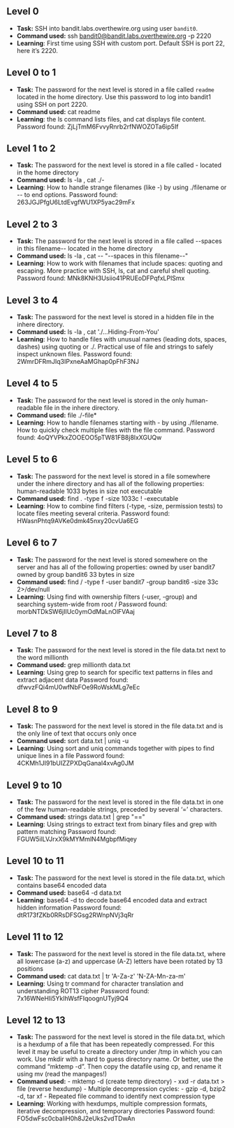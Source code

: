 ## Level 0
- **Task:** SSH into bandit.labs.overthewire.org using user `bandit0`.  
- **Command used:** ssh bandit0@bandit.labs.overthewire.org -p 2220
- **Learning**: First time using SSH with custom port. Default SSH is port 22, here it’s 2220.

## Level 0 to 1
- **Task:**  The password for the next level is stored in a file called `readme` located in the home directory. Use this password to log into bandit1 using SSH on port 2220.
- **Command used:** cat readme
- **Learning**: the ls command lists files, and cat displays file content.
Password found: ZjLjTmM6FvvyRnrb2rfNWOZOTa6ip5If

## Level 1 to 2
- **Task:**  The password for the next level is stored in a file called - located in the home directory
- **Command used:** ls -la , cat ./-
- **Learning**: How to handle strange filenames (like -) by using ./filename or -- to end options.
Password found: 263JGJPfgU6LtdEvgfWU1XP5yac29mFx

## Level 2 to 3
- **Task:**  The password for the next level is stored in a file called --spaces in this filename-- located in the home directory
- **Command used:** ls -la , cat -- "--spaces in this filename--"
- **Learning**: How to work with filenames that include spaces: quoting and escaping.
                More practice with SSH, ls, cat and careful shell quoting.
Password found: MNk8KNH3Usiio41PRUEoDFPqfxLPlSmx

## Level 3 to 4
- **Task:**  The password for the next level is stored in a hidden file in the inhere directory.
- **Command used:** ls -la , cat './...Hiding-From-You'
- **Learning**: How to handle files with unusual names (leading dots, spaces, dashes) using quoting or ./.
                Practical use of file and strings to safely inspect unknown files.
Password found: 2WmrDFRmJIq3IPxneAaMGhap0pFhF3NJ

## Level 4 to 5
- **Task:**  The password for the next level is stored in the only human-readable file in the inhere directory.
- **Command used:** file ./-file*
- **Learning**: How to handle filenames starting with - by using ./filename.
                How to quickly check multiple files with the file command.
Password found: 4oQYVPkxZOOEOO5pTW81FB8j8lxXGUQw

## Level 5 to 6
- **Task:**  The password for the next level is stored in a file somewhere under the inhere directory and has all of the following properties:
human-readable
1033 bytes in size
not executable
- **Command used:** find . -type f -size 1033c ! -executable
- **Learning**: How to combine find filters (-type, -size, permission tests) to locate files meeting several criteria.
Password found: HWasnPhtq9AVKe0dmk45nxy20cvUa6EG

## Level 6 to 7
- **Task:**  The password for the next level is stored somewhere on the server and has all of the following properties:
owned by user bandit7
owned by group bandit6
33 bytes in size
- **Command used:** find / -type f -user bandit7 -group bandit6 -size 33c 2>/dev/null
- **Learning**: Using find with ownership filters (-user, -group) and searching system-wide from root /
Password found: morbNTDkSW6jIlUc0ymOdMaLnOlFVAaj

## Level 7 to 8
- **Task:**  The password for the next level is stored in the file data.txt next to the word millionth
- **Command used:** grep millionth data.txt
- **Learning**: Using grep to search for specific text patterns in files and extract adjacent data
Password found: dfwvzFQi4mU0wfNbFOe9RoWskMLg7eEc

## Level 8 to 9
- **Task:**  The password for the next level is stored in the file data.txt and is the only line of text that occurs only once
- **Command used:** sort data.txt | uniq -u
- **Learning**: Using sort and uniq commands together with pipes to find unique lines in a file
Password found: 4CKMh1JI91bUIZZPXDqGanal4xvAg0JM

## Level 9 to 10
- **Task:**  The password for the next level is stored in the file data.txt in one of the few human-readable strings, preceded by several ‘=’ characters.
- **Command used:** strings data.txt | grep "=="
- **Learning**: Using strings to extract text from binary files and grep with pattern matching
Password found: FGUW5ilLVJrxX9kMYMmlN4MgbpfMiqey

## Level 10 to 11
- **Task:**  The password for the next level is stored in the file data.txt, which contains base64 encoded data
- **Command used:** base64 -d data.txt
- **Learning**: base64 -d to decode base64 encoded data and extract hidden information
Password found: dtR173fZKb0RRsDFSGsg2RWnpNVj3qRr

## Level 11 to 12
- **Task:**  The password for the next level is stored in the file data.txt, where all lowercase (a-z) and uppercase (A-Z) letters have been rotated by 13 positions
- **Command used:** cat data.txt | tr 'A-Za-z' 'N-ZA-Mn-za-m'
- **Learning**: Using tr command for character translation and understanding ROT13 cipher
Password found: 7x16WNeHIi5YkIhWsfFIqoognUTyj9Q4

## Level 12 to 13
- **Task:**  The password for the next level is stored in the file data.txt, which is a hexdump of a file that has been repeatedly compressed. For this level it may be useful to create a directory under /tmp in which you can work. Use mkdir with a hard to guess directory name. Or better, use the command “mktemp -d”. Then copy the datafile using cp, and rename it using mv (read the manpages!)
- **Command used:** - mktemp -d (create temp directory)
                    - xxd -r data.txt > file (reverse hexdump)
                    - Multiple decompression cycles:
                    - gzip -d, bzip2 -d, tar xf
                    - Repeated file command to identify next compression type
- **Learning**: Working with hexdumps, multiple compression formats, iterative decompression, and temporary directories
Password found: FO5dwFsc0cbaIiH0h8J2eUks2vdTDwAn